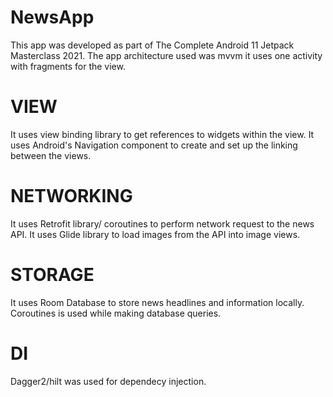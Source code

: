 # NewsApp
This app was developed as part of The Complete Android 11 Jetpack Masterclass 2021.
The app architecture used was mvvm it uses one activity with fragments for the view.


# VIEW
It uses view binding library to get references to widgets within the view.
It uses Android's Navigation component to create and set up the linking between the views.

# NETWORKING
It uses Retrofit library/ coroutines to perform network request to the news API. It uses Glide library to load
images from the API into image views.

# STORAGE
It uses Room Database to store news headlines and information locally. Coroutines is used while making 
database queries.

# DI
Dagger2/hilt was used for dependecy injection.
